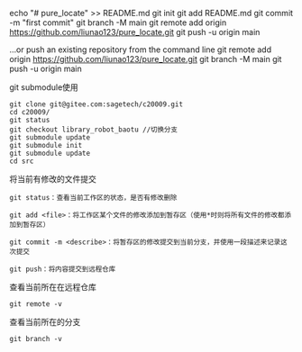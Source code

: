 echo "# pure_locate" >> README.md
git init
git add README.md
git commit -m "first commit"
git branch -M main
git remote add origin https://github.com/liunao123/pure_locate.git
git push -u origin main

…or push an existing repository from the command line
git remote add origin https://github.com/liunao123/pure_locate.git
git branch -M main
git push -u origin main



git submodule使用

~~~
git clone git@gitee.com:sagetech/c20009.git
cd c20009/
git status
git checkout library_robot_baotu //切换分支
git submodule update
git submodule init
git submodule update
cd src
~~~



将当前有修改的文件提交

~~~
git status：查看当前工作区的状态，是否有修改删除

git add <file>：将工作区某个文件的修改添加到暂存区（使用*时则将所有文件的修改都添加到暂存区）

git commit -m <describe>：将暂存区的修改提交到当前分支，并使用一段描述来记录这次提交

git push：将内容提交到远程仓库
~~~





查看当前所在在远程仓库

~~~
git remote -v
~~~



查看当前所在的分支

~~~
git branch -v
~~~

